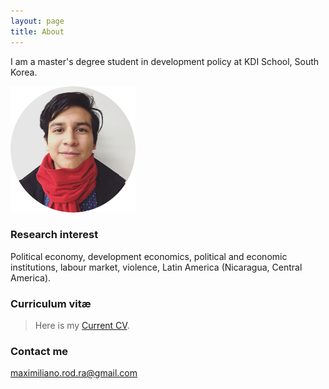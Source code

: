 ```yaml
---
layout: page
title: About
---
```



I am a master's degree student in development policy at KDI School, South Korea.

<img src="/images/rounded-profile.png" alt="profile" width="200" height="202" />

### Research interest
<p class="message">
Political economy, development economics, political and economic institutions, labour market, violence, Latin America (Nicaragua, Central America).
</p>

### Curriculum vitæ
>Here is my [Current CV](https://rrmaximiliano.github.io/Articles/CV270816.pdf).

### Contact me

[maximiliano.rod.ra@gmail.com](mailto:maximiliano@kdis.ac.kr)
